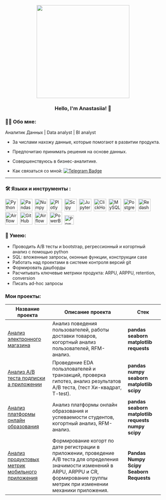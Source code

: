 <div id="header" align="center">
  <img src="https://media.giphy.com/media/xonOzxf2M8hNu/giphy.gif?cid=ecf05e47tvfcg2kgoy0wa1vmmh9kstwl0q9u2ixanit2t6mn&ep=v1_gifs_search&rid=giphy.gif&ct=g" width='300'/>
</div>

### <p align="center">Hello, I'm Anastasiia! 👋</p>

</h1>
  
</div>

### :man_technologist: Обо мне:
  Аналитик Данных | Data analyst | BI analyst
-  За числами нахожу данные, которые помогают в развитии продукта.

-  Предпочитаю принимать решения на основе данных.

-  Совершенствуюсь в бизнес-аналитике.

-  Как связаться со мной: [![Telegram Badge](https://img.shields.io/badge/Telegram-blue?logo=telegram&logoColor=white)](https://t.me/Extranasty)

---

### :hammer_and_wrench: Языки и инструменты :
<div>
  <img src="https://img.shields.io/badge/python-white?logo=python&style=for-the-badge" title="Python" alt="Python" height="40"/>&nbsp;
  <img src="https://img.shields.io/badge/pandas-white?logo=pandas&logoColor=blue&style=for-the-badge" title="Pandas" alt="Pandas" height="40"/>&nbsp;
  <img src="https://img.shields.io/badge/numpy-white?logo=numpy&logoColor=blue&style=for-the-badge" title="Numpy" alt="Numpy" height="40"/>&nbsp;
  <img src="https://img.shields.io/badge/plotly-white?logo=plotly&logoColor=blue&style=for-the-badge" title="Plotly" alt="Plotly" height="40"/>&nbsp;
  <img src="https://img.shields.io/badge/Scipy-white?logo=Scipy&logoColor=black&style=for-the-badge" title="Scipy" alt="Scipy" height="40"/>&nbsp;
  <img src="https://img.shields.io/badge/Jupyter_notebook-white?logo=Jupyter&style=for-the-badge" title="Jupyter" alt="Jupyter" height="40"/>&nbsp;
  <img src="https://img.shields.io/badge/Clickhouse-white?logo=Clickhouse&style=for-the-badge" title="ClickHouse" alt="ClickHouse" height="40"/>&nbsp;
  <img src="https://img.shields.io/badge/mySQL-white?logo=mySQL&s&style=for-the-badge" title="MySQL"  alt="MySQL" height="40"/>&nbsp;
  <img src="https://img.shields.io/badge/PostgreSQL-white?logo=PostgreSQL&s&style=for-the-badge" title="PostgreSQL" alt="PostgreSQL" height="40"/>&nbsp;
  <img src="https://img.shields.io/badge/redash-white?logo=redash&logoColor=black&style=for-the-badge" title="Redash" alt="Redash" height="40"/>&nbsp;
  <img src="https://img.shields.io/badge/Tableau-white?logo=Tableau&s&logoColor=yellow&style=for-the-badge" title="Airflow" alt="Airflow" height="40"/>&nbsp;
  <img src="https://img.shields.io/badge/github-white?logo=github&logoColor=black&style=for-the-badge" title="GitHub" alt="GitHub" height="40"/>&nbsp;
  <img src="https://img.shields.io/badge/Airflow-white?logo=Airflow&style=for-the-badge" title="Airflow" alt="Airflow" height="40"/>&nbsp;
  <img src="https://img.shields.io/badge/PowerBI-white?logo=PowerBI&style=for-the-badge" title="PowerBI" alt="PowerBI" height="40"/>&nbsp;
  <img src="https://profilinator.rishav.dev/skills-assets/powerbi.png" title="PowerBI" alt="Power Bi" height="30"/>&nbsp;
  
  
</div>

### :metal: Умею:
<ul>
<li>Проводить А/В тесты и bootstrap, регрессионный и когортный анализ с помощью python
<li>SQL: вложенные запросы, оконные функции, конструкции case
<li>Работать над проектами в системе контроля версий git
<li>Формировать дашборды 
<li>Расчитывать ключевые метрики продукта: ARPU, ARPPU, retention, conversion
<Li> Писать ad-hoc запросы
</ul>

### Мои проекты:

|Название проекта| Описание проекта| Стек|
|----------------|-----------------|-----|
|[Анализ электронного магазина](https://github.com/AnastasiiaDronova/project_1)|Анализ поведения пользователей, работы доставки товаров, когортный анализ пользователей, RFM-анализ.|**pandas** **seaborn** **matplotlib** **requests**|
|[Анализ A/B теста подписки а приложении](https://github.com/AnastasiiaDronova/Project_2)|Проведение EDA пользлователей и транзакций, проверка гипотез, анализ результатов A/B теста, (тест Хи-квадрат, T-test). |**pandas** **numpy** **seaborn** **matplotlib** **scipy**|
|[Анализ платформы онлайн образования](https://github.com/AnastasiiaDronova/project_3)|Анализ платформы онлайн образования и успеваемости студентов, когортный анализ, RFM-анализ.|**pandas** **seaborn** **matplotlib** **requests** **numpy** **scipy**|
|[Анализ продуктовых метрик мобильного приложения](https://github.com/AnastasiiaDronova/project_4)|Формирование когорт по дате регистрации в приложении, проведение А/B теста для определения значимости изменений в ARPU, ARPPU и CR, формирование группы метрик при изменении механики приложения.|**Pandas** **Numpy** **Scipy** **Seaborn** **Requests**|
<!--
**AnastasiiaDronova/AnastasiiaDronova** is a ✨ _special_ ✨ repository because its `README.md` (this file) appears on your GitHub profile.
